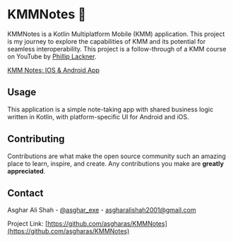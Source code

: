 # KMMNotes 📒

KMMNotes is a Kotlin Multiplatform Mobile (KMM) application. This project is my journey to explore the capabilities of KMM and its potential for seamless interoperability. This project is a follow-through of a KMM course on YouTube by [Phillip Lackner](https://www.youtube.com/@PhilippLackner).

[KMM Notes: IOS & Android App](https://github.com/asgharas/KMMNotes/assets/76618200/0def42ae-2bce-48d8-955e-b7ffc0c5c0ef)


## Usage

This application is a simple note-taking app with shared business logic written in Kotlin, with platform-specific UI for Android and iOS.

## Contributing

Contributions are what make the open source community such an amazing place to learn, inspire, and create. Any contributions you make are **greatly appreciated**. 


## Contact

Asghar Ali Shah - [@asghar_exe](https://twitter.com/asghar_exe) - asgharalishah2001@gmail.com

Project Link: [https://github.com/asgharas/KMMNotes](https://github.com/asgharas/KMMNotes)

